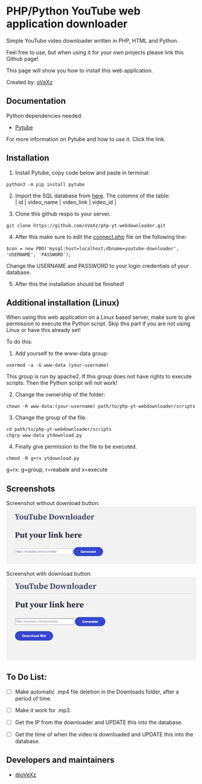 
# PHP/Python YouTube web application downloader

Simple YouTube video downloader written in PHP, HTML and Python.

Feel free to use, but when using it for your own projects please link this Github page!

This page will show you how to install this web application.

Created by: [oVeXz](https://github.com/oVeXz)


## Documentation

Python dependencies needed:

- [Pytube](https://github.com/pytube/pytube)

For more information on Pytube and how to use it. Click the link.

## Installation

1. Install Pytube, copy code below and paste in terminal:
```
python3 -m pip install pytube
```

2. Import the SQL database from [here](https://github.com/oVeXz/php-yt-webdownloader/blob/main/sql/youtube-downloader.sql).
The colomns of the table:  
| id  | video_name | video_link | video_id |

3. Clone this github respo to your server.
```
git clone https://github.com/oVeXz/php-yt-webdownloader.git
```

4. After this make sure to edit the [connect.php](https://github.com/oVeXz/php-yt-webdownloader/blob/main/connect.php) file on the following line:
```
$con = new PDO('mysql:host=localhost;dbname=youtube-downloader', 'USERNAME', 'PASSWORD');
```
Change the USERNAME and PASSWORD to your login credentials of your database.


5. After this the installation should be finished!

## Additional installation (Linux)

When using this web application on a Linux based server, make sure to give permission to execute the Python script.
Skip this part if you are not using Linux or have this already set!

To do this:

1. Add yourself to the www-data group:
```
usermod -a -G www-data (your-username)
```
This group is run by apache2. If this group does not have rights to execute scripts. 
Then the Python script will not work!

2. Change the ownership of the folder:
```
chown -R www-data:(your-username) path/to/php-yt-webdownloader/scripts
```

3. Change the group of the file.
```
cd path/to/php-yt-webdownloader/scripts
chgrp www-data ytdownload.py
```

4. Finally give permission to the file to be executed.
```
chmod -R g+rx ytdownload.py
```

g+rx: g=group, r=reabale and x=execute

## Screenshots

  Screenshot without download button:
![Main screen](https://github.com/oVeXz/php-yt-webdownloader/blob/main/screenshots/1.png)
  
  Screenshot with download button:
![Screen with download button](https://github.com/oVeXz/php-yt-webdownloader/blob/main/screenshots/2.png)


## To Do List:

- [ ]  Make automatic .mp4 file deletion in the Downloads folder, after a period of time.
- [ ]  Make it work for .mp3.
- [ ]  Get the IP from the downloader and UPDATE this into the database.
- [ ]  Get the time of when the video is downloaded and UPDATE this into the database.


## Developers and maintainers

- [@oVeXz](https://github.com/oVeXz)
